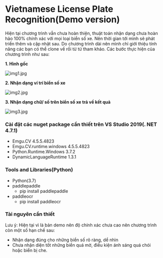 # Vietnamese License Plate Recognition(Demo version)
Hiện tại chương trình vẫn chưa hoàn thiện, thuật toán nhận dạng chưa hoàn hảo 100% chính xác với mọi loại biển số xe. Nên thời gian tới mình sẽ phát triển thêm và cập nhật sau. Do chương trình dài nên mình chỉ giới thiệu tính năng các bạn có thể clone về rồi từ từ tham khảo. Các bước thực hiện của chương trình như sau: 

**1. Hình gốc**

![img1.jpg](https://drive.google.com/file/d/1oGfmcacxkuCwXFDgljv3p2xaliZPog4j/view?usp=sharing)

**2. Nhận dạng ví trí biển số xe**

![img2.jpg](https://drive.google.com/file/d/1rpoqBDB5a-MKjblXbk-6Obkk-qAGRLyu/view?usp=sharing)

**3. Nhận dạng chữ/ số trên biển số xe trả về kết quả**

![img3.jpg](https://drive.google.com/file/d/1YqPKEvo26UCpCMjSzM8aqZjtit7UD9Ug/view?usp=sharing)
### Cài đặt các nuget package cần thiết trên VS Studio 2019(. NET 4.7.1)
* Emgu.CV 4.5.5.4823
* Emgu.CV.runtime.windows 4.5.5.4823
* Python.Runtime.Windows 3.7.2
* DynamicLanguageRuntime 1.3.1
### Tools and Libraries(Python)
* Python(3.7)
* paddlepaddle
    * pip install paddlepaddle
* paddleocr
    * pip install paddleocr
### Tài nguyên cần thiết
Lưu ý: Hiện tại vì là bản demo nên độ chính xác chưa cao nên chương trình còn một số hạn chế sau:
- Nhận dạng đúng cho những biển số rõ ràng, dể nhìn
- Chưa nhận diện tốt những biển quá mờ, điều kiện ánh sáng quá chói hoặc biển bị che.
